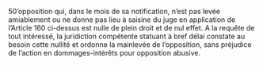 50’opposition qui, dans le mois de sa notification, n’est pas levée amiablement ou ne
donne pas lieu à saisine du juge en application de l’Article 160 ci-dessus est nulle de plein
droit et de nul effet. A la requête de tout intéressé, la juridiction compétente statuant à bref
délai constate au besoin cette nullité et ordonne la mainlevée de l’opposition, sans préjudice
de l’action en dommages-intérêts pour opposition abusive.